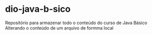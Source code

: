 # dio-java-b-sico
Repositório para armazenar todo o conteúdo do curso de Java Básico
Alterando o conteúdo de um arquivo de formma local
